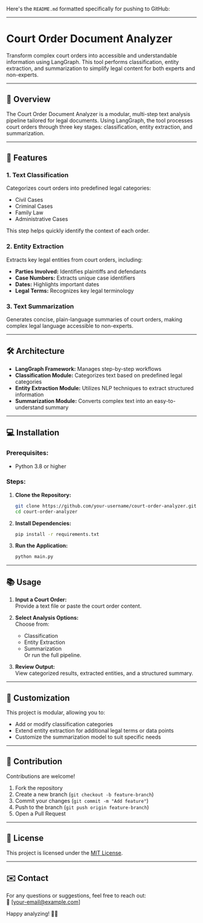 Here's the `README.md` formatted specifically for pushing to GitHub:

---

# Court Order Document Analyzer

Transform complex court orders into accessible and understandable information using LangGraph. This tool performs classification, entity extraction, and summarization to simplify legal content for both experts and non-experts.

---

## 📌 **Overview**
The Court Order Document Analyzer is a modular, multi-step text analysis pipeline tailored for legal documents. Using LangGraph, the tool processes court orders through three key stages: classification, entity extraction, and summarization.

---

## 🚀 **Features**

### 1. **Text Classification**
Categorizes court orders into predefined legal categories:
- Civil Cases  
- Criminal Cases  
- Family Law  
- Administrative Cases  

This step helps quickly identify the context of each order.

### 2. **Entity Extraction**
Extracts key legal entities from court orders, including:
- **Parties Involved:** Identifies plaintiffs and defendants  
- **Case Numbers:** Extracts unique case identifiers  
- **Dates:** Highlights important dates  
- **Legal Terms:** Recognizes key legal terminology  

### 3. **Text Summarization**
Generates concise, plain-language summaries of court orders, making complex legal language accessible to non-experts.

---

## 🛠️ **Architecture**
- **LangGraph Framework:** Manages step-by-step workflows  
- **Classification Module:** Categorizes text based on predefined legal categories  
- **Entity Extraction Module:** Utilizes NLP techniques to extract structured information  
- **Summarization Module:** Converts complex text into an easy-to-understand summary  

---

## 💻 **Installation**

### Prerequisites:
- Python 3.8 or higher

### Steps:
1. **Clone the Repository:**
   ```bash
   git clone https://github.com/your-username/court-order-analyzer.git
   cd court-order-analyzer
   ```

2. **Install Dependencies:**
   ```bash
   pip install -r requirements.txt
   ```

3. **Run the Application:**
   ```bash
   python main.py
   ```

---

## 📚 **Usage**

1. **Input a Court Order:**  
   Provide a text file or paste the court order content.

2. **Select Analysis Options:**  
   Choose from:
   - Classification
   - Entity Extraction
   - Summarization  
   Or run the full pipeline.

3. **Review Output:**  
   View categorized results, extracted entities, and a structured summary.

---

## 🔧 **Customization**

This project is modular, allowing you to:
- Add or modify classification categories  
- Extend entity extraction for additional legal terms or data points  
- Customize the summarization model to suit specific needs  

---

## 🤝 **Contribution**

Contributions are welcome!  
1. Fork the repository  
2. Create a new branch (`git checkout -b feature-branch`)  
3. Commit your changes (`git commit -m "Add feature"`)  
4. Push to the branch (`git push origin feature-branch`)  
5. Open a Pull Request  

---

## 📜 **License**
This project is licensed under the [MIT License](LICENSE).

---

## ✉️ **Contact**

For any questions or suggestions, feel free to reach out:  
📧 [your-email@example.com]  

Happy analyzing! 📜✨  
